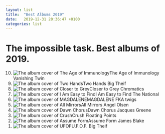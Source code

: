 ```yaml
---
layout: list
title:  "Best Albums 2019"
date:   2019-12-31 20:36:47 +0100
categories: list
---
```


<h1>The impossible task. Best albums of 2019.</h1>
<ol reversed class="fullpage-list">
    <li data-pos="10">
        <img src="https://media.pitchfork.com/photos/5cfe63b8b25f86e6f64f7282/1:1/w_600/AgeofImmunology_VanishingTwin.jpg" alt="The album cover of The Age of Immunology">The Age of Immunology <span class="artist">Vanishing Twin</span>
    </li>
    <li data-pos="9">
        <img src="https://upload.wikimedia.org/wikipedia/en/3/38/Big_Thief_-_Two_Hands.png" alt="The album cover of Two Hands">Two Hands <span class="artist">Big Theif</span>
    </li>
    <li data-pos="8">
        <img src="https://upload.wikimedia.org/wikipedia/en/7/7b/Chromatics_-_Closer_to_Grey.png" alt="The album cover of Closer to Grey">Closer to Grey <span class="artist">Chromatics</span>
    </li>
    <li data-pos="7">
        <img src="https://sonofmarketing.com/wp-content/uploads/2019/11/thenational.jpg" alt="The album cover of I Am Easy to Find">I Am Easy to Find <span class="artist">The National</span>
    </li>
    <li data-pos="6">
        <img src="https://upload.wikimedia.org/wikipedia/en/thumb/9/91/FKATwigs_Magdalene.png/220px-FKATwigs_Magdalene.png" alt="The album cover of MAGDALENE">MAGDALENE <span class="artist">FKA twigs</span>
    </li>
    <li data-pos="5">
        <img src="https://media.pitchfork.com/photos/5d6593d326e2b40009eed797/1:1/w_600/angelolsen_allmirrors.jpg" alt="The album cover of All Mirrors">All Mirrors <span class="artist">Angel Olsen</span>
    </li>
    <li data-pos="4">
        <img src="https://media.pitchfork.com/photos/5da0b271ec15310008ce7797/1:1/w_320/dawnchorus.jpg" alt="The album cover of Dawn Chorus">Dawn Chorus <span class="artist">Jacques Greene</span>
    </li>    
    <li data-pos="3">
        <img src="https://f4.bcbits.com/img/a3345010396_10.jpg" alt="The album cover of Crush">Crush <span class="artist">Floating Points</span>
    </li>
    <li data-pos="2">
        <img src="https://upload.wikimedia.org/wikipedia/en/7/7f/Assume_Form.jpg" alt="The album cover of Assume Form">Assume Form <span class="artist">James Blake</span>
    </li>
    <li data-pos="1">
        <img src="https://upload.wikimedia.org/wikipedia/en/2/21/U.F.O.F._cover.jpg" alt="The album cover of UFOF">U.F.O.F. <span class="artist">Big Theif</span>
    </li>
</ol>
